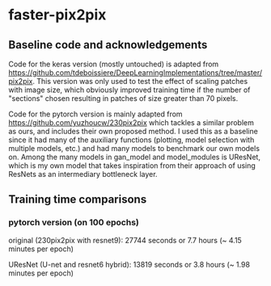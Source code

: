 # faster-pix2pix

## Baseline code and acknowledgements
Code for the keras version (mostly untouched) is adapted from https://github.com/tdeboissiere/DeepLearningImplementations/tree/master/pix2pix.
This version was only used to test the effect of scaling patches with image size, which obviously improved training time if the number of "sections"
chosen resulting in patches of size greater than 70 pixels.

Code for the pytorch version is mainly adapted from https://github.com/yuzhoucw/230pix2pix which tackles a similar problem as ours, and 
includes their own proposed method. I used this as a baseline since it had many of the auxiliary functions (plotting, model selection with 
multiple models, etc.) and had many models to benchmark our own models on. Among the many models in gan_model and model_modules is 
UResNet, which is my own model that takes inspiration from their approach of using ResNets as an intermediary bottleneck layer.


## Training time comparisons

### pytorch version (on 100 epochs)
original (230pix2pix with resnet9): 27744 seconds or 7.7 hours (~ 4.15 minutes per epoch)

UResNet (U-net and resnet6 hybrid): 13819 seconds or 3.8 hours (~ 1.98 minutes per epoch)
